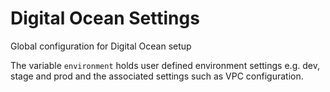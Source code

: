 # Digital Ocean Settings

Global configuration for Digital Ocean setup

The variable `environment` holds user defined environment settings e.g. dev, stage and prod and the associated settings such as VPC configuration.
